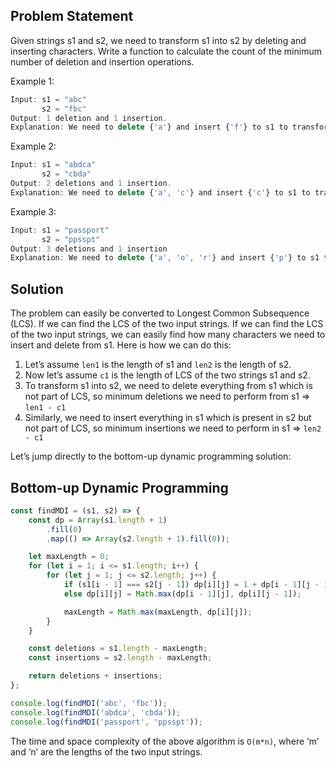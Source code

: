 ## Problem Statement

Given strings s1 and s2, we need to transform s1 into s2 by deleting and inserting characters. Write a function to calculate the count of the minimum number of deletion and insertion operations.

Example 1:

```js
Input: s1 = "abc"
       s2 = "fbc"
Output: 1 deletion and 1 insertion.
Explanation: We need to delete {'a'} and insert {'f'} to s1 to transform it into s2.
```

Example 2:

```js
Input: s1 = "abdca"
       s2 = "cbda"
Output: 2 deletions and 1 insertion.
Explanation: We need to delete {'a', 'c'} and insert {'c'} to s1 to transform it into s2.
```

Example 3:

```js
Input: s1 = "passport"
       s2 = "ppsspt"
Output: 3 deletions and 1 insertion
Explanation: We need to delete {'a', 'o', 'r'} and insert {'p'} to s1 to transform it into s2.
```

## Solution

The problem can easily be converted to Longest Common Subsequence (LCS). If we can find the LCS of the two input strings. If we can find the LCS of the two input strings, we can easily find how many characters we need to insert and delete from s1. Here is how we can do this:

1. Let’s assume `len1` is the length of s1 and `len2` is the length of s2.
2. Now let’s assume `c1` is the length of LCS of the two strings s1 and s2.
3. To transform s1 into s2, we need to delete everything from s1 which is not part of LCS, so minimum deletions we need to perform from s1 => `len1 - c1`
4. Similarly, we need to insert everything in s1 which is present in s2 but not part of LCS, so minimum insertions we need to perform in s1 => `len2 - c1`

Let’s jump directly to the bottom-up dynamic programming solution:

## Bottom-up Dynamic Programming

```js
const findMDI = (s1, s2) => {
    const dp = Array(s1.length + 1)
        .fill(0)
        .map(() => Array(s2.length + 1).fill(0));

    let maxLength = 0;
    for (let i = 1; i <= s1.length; i++) {
        for (let j = 1; j <= s2.length; j++) {
            if (s1[i - 1] === s2[j - 1]) dp[i][j] = 1 + dp[i - 1][j - 1];
            else dp[i][j] = Math.max(dp[i - 1][j], dp[i][j - 1]);

            maxLength = Math.max(maxLength, dp[i][j]);
        }
    }

    const deletions = s1.length - maxLength;
    const insertions = s2.length - maxLength;

    return deletions + insertions;
};

console.log(findMDI('abc', 'fbc'));
console.log(findMDI('abdca', 'cbda'));
console.log(findMDI('passport', 'ppsspt'));
```

The time and space complexity of the above algorithm is `O(m*n)`, where ‘m’ and ‘n’ are the lengths of the two input strings.
